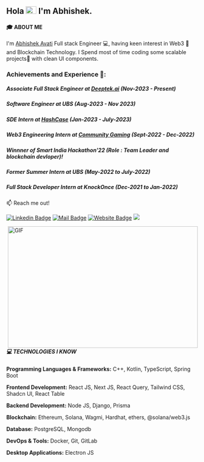 ## Hola <img src="https://user-images.githubusercontent.com/1303154/88677602-1635ba80-d120-11ea-84d8-d263ba5fc3c0.gif" width="28px" height="20px" alt="hi"> I'm Abhishek.
#### 🎓 ABOUT ME
I'm [Abhishek Avati](https://abhishekavati.xyz/) Full stack Engineer 💻, having keen interest in Web3 🦄 and Blockchain Technology. I Spend most of time coding some scalable projects🚀 with clean UI components.

### Achievements and Experience 🚀:  
##### Associate Full Stack Engineer at [Deeptek.ai](https://deeptek.ai/) (Nov-2023 - Present)
##### Software Engineer at UBS (Aug-2023 - Nov 2023)
##### SDE Intern at [HashCase](https://www.hashcase.co/) (Jan-2023 - July-2023)
##### Web3 Engineering Intern at [Community Gaming](https://www.communitygaming.io/) (Sept-2022 - Dec-2022)
##### Winnner of Smart India Hackathon'22 (Role : Team Leader and blockchain devloper)!
##### Former Summer Intern at UBS (May-2022 to July-2022)
##### Full Stack Developer Intern at KnockOnce (Dec-2021 to Jan-2022)

:mailbox: Reach me out!

[![Linkedin Badge](https://img.shields.io/badge/-AbhishekAvati-0e76a8?style=flat&labelColor=0e76a8&logo=linkedin&logoColor=white)](https://www.linkedin.com/in/abhishekavati/)
[![Mail Badge](https://img.shields.io/badge/-Abhishek-c0392b?style=flat&labelColor=c0392b&logo=gmail&logoColor=white)](mailto:abhishekaa1112@gmail.com)
[![Website Badge](https://img.shields.io/badge/%3C%2F%3E-portfolio-informational)](https://abhishek-two.vercel.app/)
![](https://visitor-badge.glitch.me/badge?page_id=Abhiavati20.Abhiavati20)

<img align="right" alt="GIF" src="https://media.tenor.com/Ou_Z8Nm4V-UAAAAC/how-i-met-your-mother-himym.gif" width="500" height="320" />

##### 💻 TECHNOLOGIES I KNOW

**Programming Languages & Frameworks:** C++, Kotlin, TypeScript, Spring Boot

**Frontend Development:** React JS, Next JS, React Query, Tailwind CSS, Shadcn UI, React Table

**Backend Development:** Node JS, Django, Prisma

**Blockchain:** Ethereum, Solana, Wagmi, Hardhat, ethers, @solana/web3.js

**Database:** PostgreSQL, Mongodb

**DevOps & Tools:** Docker, Git, GitLab

**Desktop Applications:** Electron JS
